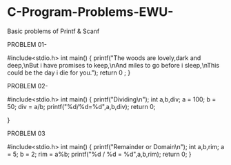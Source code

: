 # C-Program-Problems-EWU-
Basic problems of Printf &amp; Scanf

PROBLEM 01-

#include<stdio.h>
int main()
{
    printf("The woods are lovely,dark and deep,\nBut i have promises to keep,\nAnd miles to go before i sleep,\nThis could be the day i die for you.");
    return 0 ;
}

PROBLEM 02-

#include<stdio.h>
int main()
{
    printf("Dividing\n");
    int a,b,div;
    a = 100;
    b = 50;
    div = a/b;
    printf("%d/%d=%d",a,b,div);
    return 0;

}

PROBLEM 03

#include<stdio.h>
int main()
{
    printf("Remainder or Domain\n");
    int a,b,rim;
    a = 5;
    b = 2;
    rim = a%b;
    printf("%d / %d = %d",a,b,rim);
    return 0;
}
